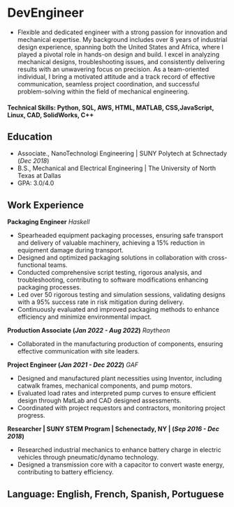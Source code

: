 # DevEngineer

- Flexible and dedicated engineer with a strong passion for innovation and mechanical expertise. My background includes over 8 years of industrial design experience, spanning both the United States and Africa, where I played a pivotal role in hands-on design and build. I excel in analyzing mechanical designs, troubleshooting issues, and consistently delivering results with an unwavering focus on precision. As a team-oriented individual, I bring a motivated attitude and a track record of effective communication, seamless project coordination, and successful problem-solving within the field of mechanical engineering.

#### Technical Skills: Python, SQL, AWS, HTML, MATLAB, CSS,JavaScript, Linux, CAD, SolidWorks, C++

## Education
- Associate., NanoTechnologi Engineering | SUNY Polytech at Schnectady (_Dec 2018_) 		        		
- B.S., Mechanical and Electrical Engineering | The University of North Texas at Dallas
- GPA: 3.0/4.0
## Work Experience
**Packaging Engineer**
*Haskell*
- Spearheaded equipment packaging processes, ensuring safe transport and delivery of valuable machinery, achieving a 15% reduction in equipment damage during transport.
- Designed and optimized packaging solutions in collaboration with cross-functional teams.
- Conducted comprehensive script testing, rigorous analysis, and troubleshooting, contributing to software modifications enhancing packaging processes.
- Led over 50 rigorous testing and simulation sessions, validating designs with a 95% success rate in risk mitigation during delivery.
- Continuously evaluated and improved packaging methods to enhance efficiency and minimize environmental impact.

**Production Associate (_Jan 2022 - Aug 2022_)**
*Raytheon*
- Collaborated in the manufacturing production of components, ensuring effective communication with site leaders.

**Project Engineer (_Jan 2021 - Dec 2022_)**
*GAF*
- Designed and manufactured plant necessities using Inventor, including catwalk frames, mechanical components, and pump motors.
- Evaluated load rates and interpreted pump curves to ensure efficient design through MatLab and CAD designed assessments.
- Coordinated with project requestors and contractors, monitoring project progress.

**Researcher | SUNY STEM Program | Schenectady, NY | (_Sep 2016 - Dec 2018_)**
- Researched industrial mechanics to enhance battery charge in electric vehicles through pneumatic/dynamo technology.
- Designed a transmission core with a capacitor to convert waste energy, contributing to battery efficiency.

## Language: English, French, Spanish, Portuguese
